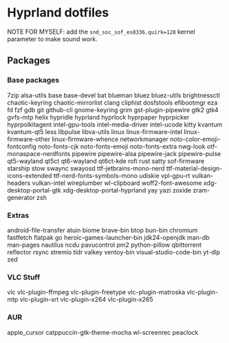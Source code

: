 # Hyprland dotfiles

NOTE FOR MYSELF: add the `snd_soc_sof_es8336.quirk=128` kernel parameter to make sound work.

## Packages

### Base packages

7zip
alsa-utils
base
base-devel
bat
blueman
bluez
bluez-utils
brightnessctl
chaotic-keyring
chaotic-mirrorlist
clang
cliphist
dosfstools
efibootmgr
eza
fd
fzf
gdb
git
github-cli
gnome-keyring
grim
gst-plugin-pipewire
gtk2
gtk4
gvfs-mtp
helix
hypridle
hyprland
hyprlock
hyprpaper
hyprpicker
hyprpolkitagent
intel-gpu-tools
intel-media-driver
intel-ucode
kitty
kvantum
kvantum-qt5
less
libpulse
libva-utils
linux
linux-firmware-intel
linux-firmware-other
linux-firmware-whence
networkmanager
noto-color-emoji-fontconfig
noto-fonts-cjk
noto-fonts-emoji
noto-fonts-extra
nwg-look
otf-monaspace-nerdfonts
pipewire
pipewire-alsa
pipewire-jack
pipewire-pulse
qt5-wayland
qt5ct
qt6-wayland
qt6ct-kde
rofi
rust
satty
sof-firmware
starship
stow
swaync
swayosd
ttf-jetbrains-mono-nerd
ttf-material-design-icons-extended
ttf-nerd-fonts-symbols-mono
udiskie
vpl-gpu-rt
vulkan-headers
vulkan-intel
wireplumber
wl-clipboard
woff2-font-awesome
xdg-desktop-portal-gtk
xdg-desktop-portal-hyprland
yay
yazi
zoxide
zram-generator
zsh


### Extras

android-file-transfer
atuin
biome
brave-bin
btop
bun-bin
chromium
fastfetch
flatpak
go
heroic-games-launcher-bin
jdk24-openjdk
man-db
man-pages
nautilus
ncdu
pavucontrol
pm2
python-pillow
qbittorrent
reflector
rsync
stremio
tldr
valkey
ventoy-bin
visual-studio-code-bin
yt-dlp
zed

### VLC Stuff
vlc
vlc-plugin-ffmpeg
vlc-plugin-freetype
vlc-plugin-matroska
vlc-plugin-mtp
vlc-plugin-srt
vlc-plugin-x264
vlc-plugin-x265

### AUR
apple_cursor
catppuccin-gtk-theme-mocha
wl-screenrec
peaclock
